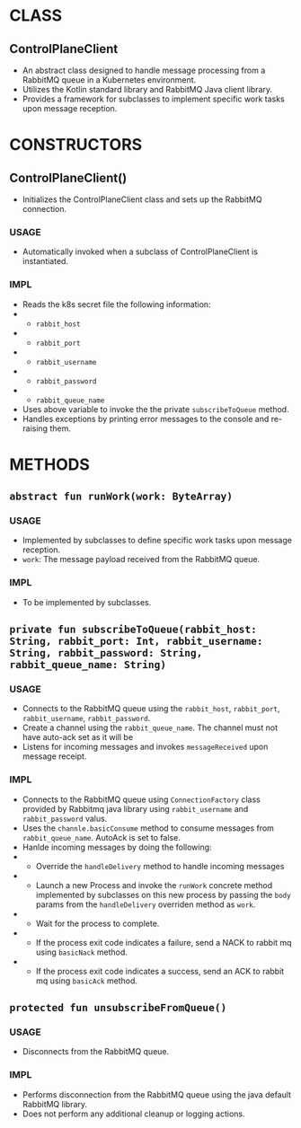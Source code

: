 # CLASS
## ControlPlaneClient
* An abstract class designed to handle message processing from a RabbitMQ queue in a Kubernetes environment.
* Utilizes the Kotlin standard library and RabbitMQ Java client library.
* Provides a framework for subclasses to implement specific work tasks upon message reception.

# CONSTRUCTORS
## ControlPlaneClient()
* Initializes the ControlPlaneClient class and sets up the RabbitMQ connection.
### USAGE
* Automatically invoked when a subclass of ControlPlaneClient is instantiated.
### IMPL
* Reads the k8s secret file the following information:
* * `rabbit_host`
* * `rabbit_port`
* * `rabbit_username`
* * `rabbit_password`
* * `rabbit_queue_name`
* Uses above variable to invoke the the private `subscribeToQueue` method.
* Handles exceptions by printing error messages to the console and re-raising them.

# METHODS
## `abstract fun runWork(work: ByteArray)`
### USAGE
* Implemented by subclasses to define specific work tasks upon message reception.
* `work`: The message payload received from the RabbitMQ queue.
### IMPL
* To be implemented by subclasses.

## `private fun subscribeToQueue(rabbit_host: String, rabbit_port: Int, rabbit_username: String, rabbit_password: String, rabbit_queue_name: String)`
### USAGE
* Connects to the RabbitMQ queue using the `rabbit_host`, `rabbit_port`, `rabbit_username`, `rabbit_password`.
* Create a channel using the `rabbit_queue_name`. The channel must not have auto-ack set as it will be
* Listens for incoming messages and invokes `messageReceived` upon message receipt.
### IMPL
* Connects to the RabbitMQ queue using `ConnectionFactory` class provided by Rabbitmq java library using `rabbit_username` and `rabbit_password` valus.
* Uses the `channle.basicConsume` method to consume messages from `rabbit_queue_name`. AutoAck is set to false.
* Hanlde incoming messages by doing the following:
* * Override the `handleDelivery` method to handle incoming messages
* * Launch a new Process and invoke the `runWork` concrete method implemented by subclasses on this new process by passing the `body` params from the `handleDelivery` overriden method as `work`.
* * Wait for the process to complete.
* * If the process exit code indicates a failure, send a NACK to rabbit mq using `basicNack` method.
* * If the process exit code indicates a success, send an ACK to rabbit mq using `basicAck` method.

## `protected fun unsubscribeFromQueue()`
### USAGE
* Disconnects from the RabbitMQ queue.
### IMPL
* Performs disconnection from the RabbitMQ queue using the java default RabbitMQ library.
* Does not perform any additional cleanup or logging actions.
